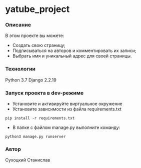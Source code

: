 # yatube_project
### Описание
В этом проекте вы можете:
- Создать свою страницу;
- Подписываться на авторов и комментировать их записи;
- Выбрать имя и уникальный адрес для своей страницы.
### Технологии
Python 3.7
Django 2.2.19
### Запуск проекта в dev-режиме
- Установите и активируйте виртуальное окружение
- Установите зависимости из файла requirements.txt
```
pip install -r requirements.txt
``` 
- В папке с файлом manage.py выполните команду:
```
python3 manage.py runserver
```
### Автор
Сухоцкий Станислав